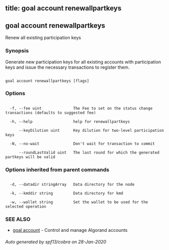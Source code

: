 title: goal account renewallpartkeys
---
## goal account renewallpartkeys



Renew all existing participation keys



### Synopsis



Generate new participation keys for all existing accounts with participation keys and issue the necessary transactions to register them.



```

goal account renewallpartkeys [flags]

```



### Options



```

  -f, --fee uint              The Fee to set on the status change transactions (defaults to suggested fee)

  -h, --help                  help for renewallpartkeys

      --keyDilution uint      Key dilution for two-level participation keys

  -N, --no-wait               Don't wait for transaction to commit

      --roundLastValid uint   The last round for which the generated partkeys will be valid

```



### Options inherited from parent commands



```

  -d, --datadir stringArray   Data directory for the node

  -k, --kmddir string         Data directory for kmd

  -w, --wallet string         Set the wallet to be used for the selected operation

```



### SEE ALSO



* [goal account](../../account/account/)	 - Control and manage Algorand accounts


###### Auto generated by spf13/cobra on 28-Jan-2020

